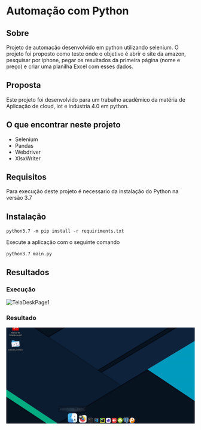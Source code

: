 # Automação com Python
## Sobre

Projeto de automação desenvolvido em python utilizando selenium. O projeto foi proposto como teste onde o objetivo é abrir o site da amazon, pesquisar por iphone, pegar os resultados da primeira página (nome e preço) e criar uma planilha Excel com esses dados.

## Proposta

Este projeto foi desenvolvido para um trabalho acadêmico da matéria de Aplicação de cloud, iot e indústria 4.0 em python. 

## O que encontrar neste projeto

* Selenium
* Pandas
* Webdriver
* XlsxWriter
## Requisitos

Para execução deste projeto é necessario da instalação do Python na versão 3.7
## Instalação
```
python3.7 -m pip install -r requiriments.txt
```

Execute a aplicação com o seguinte comando
```
python3.7 main.py
```

## Resultados

### Execução
![TelaDeskPage1](/img/Execucao.gif)
<br>

### Resultado
![TelaDeskPage3](/img/Resultado.gif)
